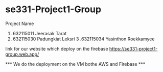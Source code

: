 # se331-Project1-Group

Project Name
1. 632115011 Jeerasak Tarat
2. 632115030 Padungkiat Leksri
3 .632115034 Yasinthon Roekkamyee

link for our website which deploy on the firebase https://se331-project1-group.web.app/

*** We do the deployment on the VM bothe AWS and Firebase ***
